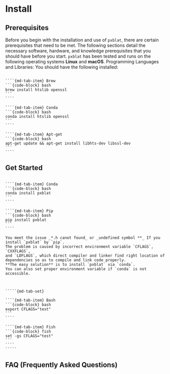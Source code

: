 # Install

## **Prerequisites**

Before you begin with the installation and use of `pxblat`, there are certain prerequisites that need to be met.
The following sections detail the necessary software, hardware, and knowledge prerequisites that you should have before you start.
`pxblat` has been tested and runs on the following operating systems **Linux** and **macOS**.
Programming Languages and Libraries: You should have the following installed:

`````{md-tab-set}

````{md-tab-item} Brew
```{code-block} bash
brew install htslib openssl
```
````

````{md-tab-item} Conda
```{code-block} bash
conda install htslib openssl
```
````

````{md-tab-item} Apt-get
```{code-block} bash
apt-get update && apt-get install libhts-dev libssl-dev
```
````

`````

## **Get Started**

`````{md-tab-set}

````{md-tab-item} Conda
```{code-block} bash
conda install pxblat
```
````

````{md-tab-item} Pip
```{code-block} bash
pip install pxblat
```
````

`````

``````{tip}
You meet the issue _*.h canot found_ or _undefined symbol **_ If you install `pxblat` by `pip`.
The problem is caused by incorrect environment variable `CFLAGS`, `CXXFLAGS`,
and `LDFLAGS`, which direct compiler and linker find right location of
dependencies so as to compile and link code properly.
**The easy solution** is to install `pxblat` via `conda`.
You can also set proper environment variable if `conda` is not accessible.



`````{md-tab-set}

````{md-tab-item} Bash
```{code-block} bash
export CFLAGS="test"
```
````

````{md-tab-item} Fish
```{code-block} fish
set -gs CFLAGS="test"
```
````
`````

``````

## **FAQ (Frequently Asked Questions)**
